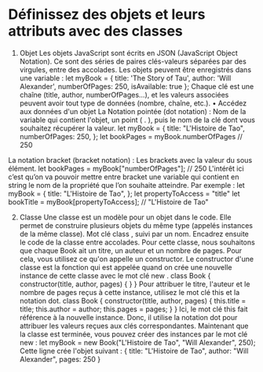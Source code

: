# Définissez des objets et leurs attributs avec des classes

1. Objet
   Les objets JavaScript sont écrits en JSON (JavaScript Object Notation). Ce sont des séries de paires clés-valeurs séparées par des virgules, entre des accolades. Les objets peuvent être enregistrés dans une variable :
   let myBook = {
   title: 'The Story of Tau',
   author: 'Will Alexander',
   numberOfPages: 250,
   isAvailable: true };
   Chaque clé est une chaîne (title, author, numberOfPages...), et les valeurs associées peuvent avoir tout type de données (nombre, chaîne, etc.).
   • Accédez aux données d'un objet
   La Notation pointée (dot notation) : Nom de la variable qui contient l'objet, un point ( . ), puis le nom de la clé dont vous souhaitez récupérer la valeur.
   let myBook = {
   title: "L'Histoire de Tao",
   numberOfPages: 250, };
   let bookPages = myBook.numberOfPages // 250

La notation bracket (bracket notation) : Les brackets avec la valeur du sous élément.
let bookPages = myBook["numberOfPages"]; // 250
L'intérêt ici c’est qu’on va pouvoir mettre entre bracket une variable qui contient en string le nom de la propriété que l’on souhaite atteindre. Par exemple :
let myBook = {
title: "L'Histoire de Tao", };
let propertyToAccess = "title"
let bookTitle = myBook[propertyToAccess]; // "L'Histoire de Tao"

2. Classe
   Une classe est un modèle pour un objet dans le code. Elle permet de construire plusieurs objets du même type (appelés instances de la même classe).
   Mot clé class , suivi par un nom. Encadrez ensuite le code de la classe entre accolades. Pour cette classe, nous souhaitons que chaque Book ait un titre, un auteur et un nombre de pages. Pour cela, vous utilisez ce qu'on appelle un constructor.
   Le constructor d'une classe est la fonction qui est appelée quand on crée une nouvelle instance de cette classe avec le mot clé new .
   class Book {
   constructor(title, author, pages) {
   }
   }
   Pour attribuer le titre, l'auteur et le nombre de pages reçus à cette instance, utilisez le mot clé this et la notation dot.
   class Book {
   constructor(title, author, pages) {
   this.title = title;
   this.author = author;
   this.pages = pages;
   }
   }
   Ici, le mot clé this fait référence à la nouvelle instance. Donc, il utilise la notation dot pour attribuer les valeurs reçues aux clés correspondantes.
   Maintenant que la classe est terminée, vous pouvez créer des instances par le mot clé new :
   let myBook = new Book("L'Histoire de Tao", "Will Alexander", 250);
   Cette ligne crée l'objet suivant :
   {
   title: "L'Histoire de Tao",
   author: "Will Alexander",
   pages: 250
   }
